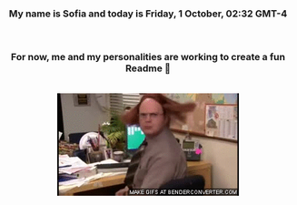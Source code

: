 


<div align="center">
<h3 >My name is Sofia and today is Friday, 1 October, 02:32 GMT-4</h3><br>
<h3 >For now, me and my personalities are working to create a fun Readme 👋
</h3><br>
<img src='img/dwight.gif' alt='working...'/>
</div>
